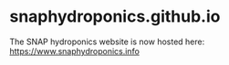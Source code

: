 # snaphydroponics.github.io
The SNAP hydroponics website is now hosted here: https://www.snaphydroponics.info
